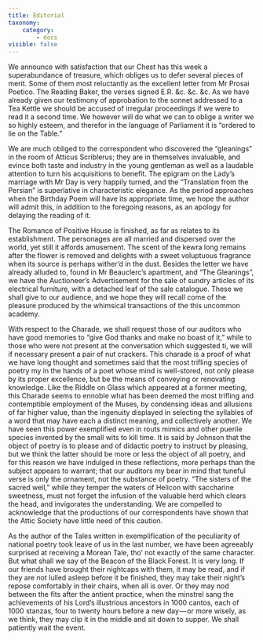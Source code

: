 ```yaml
---
title: Editorial
taxonomy:
    category:
        - docs
visible: false
---
```


We announce with satisfaction that our Chest has this week a superabundance of treasure, which obliges us to defer several pieces of merit. Some of them most reluctantly as the excellent letter from Mr Prosai Poetico. The Reading Baker, the verses signed E.R. &c. &c. &c. As we have already given our testimony of approbation to the sonnet addressed to a Tea Kettle we should be accused of irregular proceedings if we were to read it a second time. We however will do what we can to oblige a writer we so highly esteem, and therefor in the language of Parliament it is “ordered to lie on the Table.”

We are much obliged to the correspondent who discovered the “gleanings” in the room of Atticus Scriblerus; they are in themselves invaluable, and evince both taste and industry in the young gentleman as well as a laudable attention to turn his acquisitions to benefit. The epigram on the Lady’s marriage with Mr Day is very happily turned, and the “Translation from the Persian” is superlative in characteristic elegance. As the period approaches when the Birthday Poem will have its appropriate time, we hope the author will admit this, in addition to the foregoing reasons, as an apology for delaying the reading of it.

The Romance of Positive House is finished, as far as relates to its establishment. The personages are all married and dispersed over the world, yet still it affords amusement. The scent of the kewra long remains after the flower is removed and delights with a sweet voluptuous fragrance when its source is perhaps wither’d in the dust. Besides the letter we have already alluded to, found in Mr Beauclerc’s apartment, and “The Gleanings”, we have the Auctioneer’s Advertisement for the sale of sundry articles of its electrical furniture, with a detached leaf of the sale catalogue. These we shall give to our audience, and we hope they will recall come of the pleasure produced by the whimsical transactions of the this uncommon academy.

With respect to the Charade, we shall request those of our auditors who have good memories to “give God thanks and make no boast of it,” while to those who were not present at the conversation which suggested ti, we will if necessary present a pair of nut crackers. This charade is a proof of what we have long thought and sometimes said that the most trifling species of poetry my in the hands of a poet whose mind is well-stored, not only please by its proper excellence, but be the means of conveying or renovating knowledge. Like the Riddle on Glass which appeared at a former meeting, this Charade seems to ennoble what has been deemed the most trifling and contemptible employment of the Muses, by condensing ideas and allusions of far higher value, than the ingenuity displayed in selecting the syllables of a word that may have each a distinct meaning, and collectively another. We have seen this power exemplified even in routs mimics and other puerile species invented by the small wits to kill time. It is said by Johnson that the object of poetry is to please and of didactic poetry to instruct by pleasing, but we think the latter should be more or less the object of all poetry, and for this reason we have indulged in these reflections, more perhaps than the subject appears to warrant; that our auditors my bear in mind that tuneful verse is only the ornament, not the substance of poetry. “The sisters of the sacred well,” while they temper the waters of Helicon with saccharine sweetness, must not forget the infusion of the valuable herd which clears the head, and invigorates the understanding. We are compelled to acknowledge that the productions of our correspondents have shown that the Attic Society have little need of this caution.  

As the author of the Tales written in exemplification of the peculiarity of national poetry took leave of us in the last number, we have been agreeably surprised at receiving a Morean Tale, tho’ not exactly of the same character. But what shall we say of the Beacon of the Black Forest. It is very long. If our friends have brought their nightcaps with them, it may be read, and if they are not lulled asleep before it be finished, they may take their night’s repose comfortably in their chairs, when all is over. Or they may nod between the fits after the antient practice, when the minstrel sang the achievements of his Lord’s illustrious ancestors in 1000 cantos, each of 1000 stanzas, four to twenty hours before a new day — or more wisely, as we think, they may clip it in the middle and sit down to supper. We shall patiently wait the event.